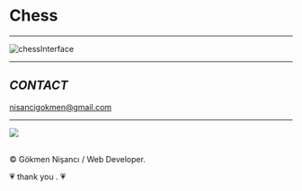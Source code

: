 # Chess

<hr>

  ![chessInterface](https://user-images.githubusercontent.com/91744618/143071111-80d253bf-73fd-487c-8b9f-daa5c5144435.png)

<hr>

<h2><i>CONTACT</i></h2>

<a href = "http://www.gmail.com" > nisancigokmen@gmail.com</a> <br>
<hr>

<div>
  
<img src="https://media1.giphy.com/media/CzXxxMCFZwBymfYcor/giphy.gif?cid=ecf05e475679gmd72hwnkkqclijflu6ae8ob090i3pjtbouz&rid=giphy.gif&ct=g">
  
</div><br>

&copy; Gökmen Nişancı / Web Developer.

 <p> &#128151 thank you . &#128151 </p>
 
